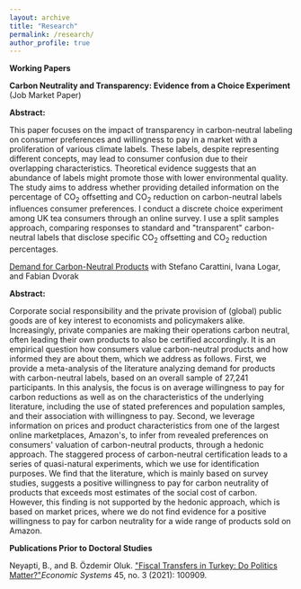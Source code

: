 ```yaml
---
layout: archive
title: "Research"
permalink: /research/
author_profile: true
---
```

**Working Papers**

**Carbon Neutrality and Transparency: Evidence from a Choice Experiment** (Job Market Paper) 

**Abstract:**
<p>This paper focuses on the impact of transparency in carbon-neutral labeling on consumer preferences and willingness to pay in a market with a proliferation of various climate labels. These labels, despite representing different concepts, may lead to consumer confusion due to their overlapping characteristics. Theoretical evidence suggests that an abundance of labels might promote those with lower environmental quality. The study aims to address whether providing detailed information on the percentage of CO<sub>2</sub> offsetting and CO<sub>2</sub> reduction on carbon-neutral labels influences consumer preferences. I conduct a discrete choice experiment among UK tea consumers through an online survey. I use a split samples approach, comparing responses to standard and "transparent" carbon-neutral labels that disclose specific CO<sub>2</sub> offsetting and CO<sub>2</sub> reduction percentages.</p>


<p><a href="http://begumozdemiroluk.github.io/files/Demand_for_carbon_neutral_products_Jan_2024.pdf" target="_blank"> Demand for Carbon-Neutral Products</a> with Stefano Carattini, Ivana Logar, and Fabian Dvorak</p> 

**Abstract:** 
<p>Corporate social responsibility and the private provision of (global) public goods are of key interest to economists and policymakers alike. Increasingly, private companies are making their operations carbon neutral, often leading their own products to also be certified accordingly. It is an empirical question how consumers value carbon-neutral products and how informed they are about them, which we address as follows. First, we provide a meta-analysis of the literature analyzing demand for products with carbon-neutral labels, based on an overall sample of 27,241 participants. In this analysis, the focus is on average willingness to pay for carbon reductions as well as on the characteristics of the underlying literature, including the use of stated preferences and population samples, and their association with willingness to pay. Second, we leverage information on prices and product characteristics from one of the largest online marketplaces, Amazon's, to infer from revealed preferences on consumers' valuation of carbon-neutral products, through a hedonic approach. The staggered process of carbon-neutral certification leads to a series of quasi-natural experiments, which we use for identification purposes. We find that the literature, which is mainly based on survey studies, suggests a positive willingness to pay for carbon neutrality of products that exceeds most estimates of the social cost of carbon. However, this finding is not supported by the hedonic approach, which is based on market prices, where we do not find evidence for a positive willingness to pay for carbon neutrality for a wide range of products sold on Amazon.</p>

**Publications Prior to Doctoral Studies**
<p>Neyapti, B., and B. Özdemir Oluk. <a href="https://www.sciencedirect.com/science/article/pii/S0939362521000571">"Fiscal Transfers in Turkey: Do Politics Matter?"</a><em>Economic Systems</em> 45, no. 3 (2021): 100909.</p> 







